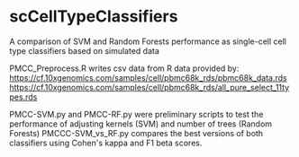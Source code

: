 # scCellTypeClassifiers
A comparison of SVM and Random Forests performance as single-cell cell type classifiers based on simulated data

PMCC_Preprocess.R writes csv data from R data provided by:
https://cf.10xgenomics.com/samples/cell/pbmc68k_rds/pbmc68k_data.rds
https://cf.10xgenomics.com/samples/cell/pbmc68k_rds/all_pure_select_11types.rds

PMCC-SVM.py and PMCC-RF.py were preliminary scripts to test the performance of adjusting kernels (SVM) and number of trees (Random Forests)
PMCCC-SVM_vs_RF.py compares the best versions of both classifiers using Cohen's kappa and F1 beta scores.
